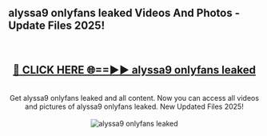 <h2>alyssa9 onlyfans leaked Videos And Photos - Update Files 2025!</h2>
<br>
<div align="center">
<h2><a href="https://linkcuts.com/hfmhzwbr" rel="nofollow">🔴 CLICK HERE 🌐==►► alyssa9 onlyfans leaked</a></h2>
<br>
Get alyssa9 onlyfans leaked and all content. Now you can access all videos and pictures of alyssa9 onlyfans leaked. New Updated Files 2025!
<br>
<br>
<a href="https://linkcuts.com/hfmhzwbr" rel="nofollow" data-target="animated-image.originalLink"><img src="https://i.ibb.co.com/WyWwxjT/player-gif2.gif" alt="alyssa9 onlyfans leaked" style="max-width: 100%; display: inline-block;" data-target="animated-image.originalImage"></a>
</div>
<br>